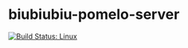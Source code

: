 # biubiubiu-pomelo-server

[![Build Status: Linux](https://travis-ci.org/violet-day/biubiubiu-pomelo-server.svg?branch=master)](https://travis-ci.org/violet-day/biubiubiu-pomelo-server)